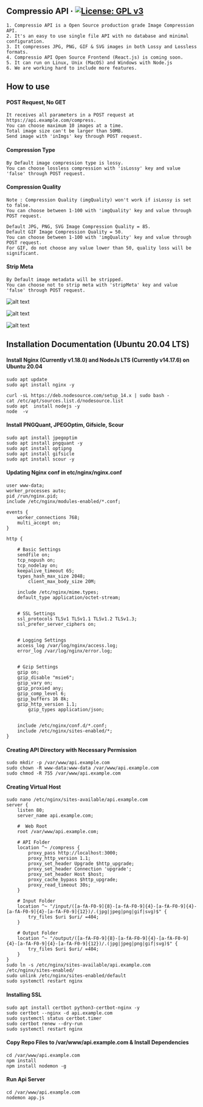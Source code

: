 ## Compressio API &middot; [![License: GPL v3](https://img.shields.io/badge/License-GPLv3-blue.svg)](https://www.gnu.org/licenses/gpl-3.0)

```
1. Compressio API is a Open Source production grade Image Compression API.
2. It's an easy to use single file API with no database and minimal configuration.
3. It compresses JPG, PNG, GIF & SVG images in both Lossy and Lossless formats.
4. Compressio API Open Source Frontend (React.js) is coming soon.
5. It can run on Linux, Unix (MacOS) and Windows with Node.js
6. We are working hard to include more features. 
```

## How to use   

#### POST Request, No GET
```
It receives all parameters in a POST request at https://api.example.com/compress.     
You can choose maximum 10 images at a time.
Total image size can't be larger than 50MB.
Send image with 'inImgs' key through POST request.
```

#### Compression Type
```
By Default image compression type is lossy.   
You can choose lossless compression with 'isLossy' key and value 'false' through POST request.
```

#### Compression Quality
```
Note : Compression Quality (imgQuality) won't work if isLossy is set to false.  
You can choose between 1-100 with 'imgQuality' key and value through POST request. 

Default JPG, PNG, SVG Image Compression Quality = 85.
Default GIF Image Compression Quality = 50.   
You can choose between 1-100 with 'imgQuality' key and value through POST request.
For GIF, do not choose any value lower than 50, quality loss will be significant.
```

#### Strip Meta
```
By Default image metadata will be stripped.   
You can choose not to strip meta with 'stripMeta' key and value 'false' through POST request.
```

![alt text](https://github.com/twoabd/CompressioAPI/blob/main/docs/default.png?raw=true)  

![alt text](https://github.com/twoabd/CompressioAPI/blob/main/docs/lossy.png?raw=true)  
 
![alt text](https://github.com/twoabd/CompressioAPI/blob/main/docs/lossless.png?raw=true)  

## Installation Documentation (Ubuntu 20.04 LTS)   

#### Install Nginx (Currently v1.18.0) and NodeJs LTS (Currently v14.17.6) on Ubuntu 20.04
```
sudo apt update
sudo apt install nginx -y

curl -sL https://deb.nodesource.com/setup_14.x | sudo bash -
cat /etc/apt/sources.list.d/nodesource.list
sudo apt  install nodejs -y
node  -v
```

#### Install PNGQuant, JPEGOptim, Gifsicle, Scour

```
sudo apt install jpegoptim
sudo apt install pngquant -y
sudo apt install optipng
sudo apt install gifsicle
sudo apt install scour -y
```

#### Updating Nginx conf in etc/nginx/nginx.conf
```
user www-data;
worker_processes auto;
pid /run/nginx.pid;
include /etc/nginx/modules-enabled/*.conf;

events {
	worker_connections 768;
	multi_accept on;
}

http {

	# Basic Settings
	sendfile on;
	tcp_nopush on;
	tcp_nodelay on;
	keepalive_timeout 65;
	types_hash_max_size 2048;
        client_max_body_size 20M;

	include /etc/nginx/mime.types;
	default_type application/octet-stream;


	# SSL Settings
	ssl_protocols TLSv1 TLSv1.1 TLSv1.2 TLSv1.3;
	ssl_prefer_server_ciphers on;


	# Logging Settings
	access_log /var/log/nginx/access.log;
	error_log /var/log/nginx/error.log;


	# Gzip Settings
	gzip on; 
	gzip_disable "msie6";
	gzip_vary on;
	gzip_proxied any;
	gzip_comp_level 6;
	gzip_buffers 16 8k;
	gzip_http_version 1.1;
        gzip_types application/json;


	include /etc/nginx/conf.d/*.conf;
	include /etc/nginx/sites-enabled/*;
}
```

#### Creating API Directory with Necessary Permission

```
sudo mkdir -p /var/www/api.example.com
sudo chown -R www-data:www-data /var/www/api.example.com
sudo chmod -R 755 /var/www/api.example.com
```

#### Creating Virtual Host
```
sudo nano /etc/nginx/sites-available/api.example.com
server {
    listen 80;
    server_name api.example.com;

    #  Web Root
    root /var/www/api.example.com;
   
    # API Folder
    location ^~ /compress {
	    proxy_pass http://localhost:3000;
	    proxy_http_version 1.1;
	    proxy_set_header Upgrade $http_upgrade;
	    proxy_set_header Connection 'upgrade';
	    proxy_set_header Host $host;
	    proxy_cache_bypass $http_upgrade;
	    proxy_read_timeout 30s;
    }
    
    # Input Folder
    location ^~ "/input/([a-fA-F0-9]{8}-[a-fA-F0-9]{4}-[a-fA-F0-9]{4}-[a-fA-F0-9]{4}-[a-fA-F0-9]{12})/.(jpg|jpeg|png|gif|svg)$" {
        try_files $uri $uri/ =404;
    }

	# Output Folder
    location ^~ "/output/([a-fA-F0-9]{8}-[a-fA-F0-9]{4}-[a-fA-F0-9]{4}-[a-fA-F0-9]{4}-[a-fA-F0-9]{12})/.(jpg|jpeg|png|gif|svg)$" {
        try_files $uri $uri/ =404;
    }
}
sudo ln -s /etc/nginx/sites-available/api.example.com /etc/nginx/sites-enabled/
sudo unlink /etc/nginx/sites-enabled/default
sudo systemctl restart nginx
```

#### Installing SSL
```
sudo apt install certbot python3-certbot-nginx -y
sudo certbot --nginx -d api.example.com
sudo systemctl status certbot.timer
sudo certbot renew --dry-run
sudo systemctl restart nginx
```

#### Copy Repo Files to /var/www/api.example.com & Install Dependencies
```
cd /var/www/api.example.com
npm install
npm install nodemon -g
```

#### Run Api Server
```
cd /var/www/api.example.com
nodemon app.js
```
